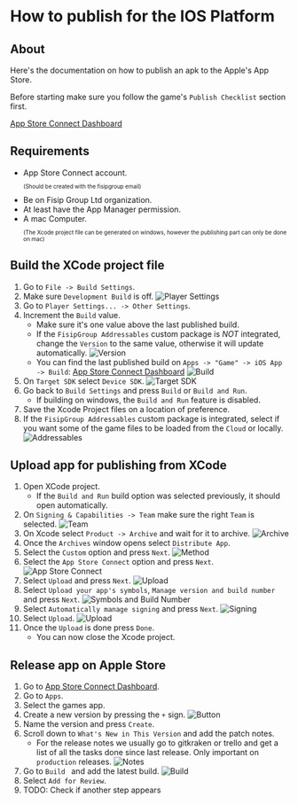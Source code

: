 # How to publish for the IOS Platform
## About
Here's the documentation on how to publish an apk to the Apple's App Store. 

Before starting make sure you follow the game's `Publish Checklist` section first.

[App Store Connect Dashboard](https://appstoreconnect.apple.com)

## Requirements
- App Store Connect account.<p style = "font-size:10px;">(Should be created with the fisipgroup email)</p>
- Be on Fisip Group Ltd organization.
- At least have the App Manager permission.
- A mac Computer.<p style = "font-size:10px;">(The Xcode project file can be generated on windows, however the publishing part can only be done on mac)</p>

## Build the XCode project file
1. Go to `File -> Build Settings`.
2. Make sure  `Development Build` is off.
![Player Settings](images/base/publish/ios/base_publish_ios_1.png)
3. Go to `Player Settings... -> Other Settings`.
4. Increment the `Build` value.
    - Make sure it's one value above the last published build.
    - If the `FisipGroup Addressables` custom package is *NOT* integrated, change the `Version` to the same value, otherwise it will update automatically.
    ![Version](images/base/publish/ios/base_publish_ios_3.png)
    - You can find the last published build on `Apps -> "Game" -> iOS App -> Build`: [App Store Connect Dashboard](https://appstoreconnect.apple.com)
    ![Build](images/base/publish/ios/base_publish_ios_4.png)
5. On `Target SDK` select `Device SDK`.
![Target SDK](images/base/publish/ios/base_publish_ios_2.png)
6. Go back to `Build Settings` and press `Build` or `Build and Run`.
    - If building on windows, the `Build and Run` feature is disabled.
7. Save the Xcode Project files on a location of preference.
8. If the `FisipGroup Addressables` custom package is integrated, select if you want some of the game files to be loaded from the `Cloud` or locally.
![Addressables](images/base/publish/android/publish_android_3.png)

## Upload app for publishing from XCode
1. Open XCode project.
    - If the `Build and Run` build option was selected previously, it should open automatically.
2. On `Signing & Capabilities -> Team` make sure the right `Team` is selected.
![Team](images/base/publish/ios/publish_ios_3.png)
3. On Xcode select `Product -> Archive` and wait for it to archive.
![Archive](images/base/publish/ios/publish_ios_4.png)
4. Once the `Archives` window opens select `Distribute App`.
5. Select the `Custom` option and press `Next`.
![Method](images/base/publish/ios/publish_ios_6.png)
6. Select the `App Store Connect` option and press `Next`.
![App Store Connect](images/base/publish/ios/publish_ios_7.png)
7. Select `Upload` and press `Next`.
![Upload](images/base/publish/ios/publish_ios_8.png)
8. Select `Upload your app's symbols`, `Manage version and build number` and press `Next`.
![Symbols and Build Number](images/base/publish/ios/publish_ios_9.png)
9. Select `Automatically manage signing` and press `Next`.
![Signing](images/base/publish/ios/publish_ios_10.png)
10. Select `Upload`.
![Upload](images/base/publish/ios/publish_ios_11.png)
11. Once the `Upload` is done press `Done`.
    - You can now close the Xcode project.

## Release app on Apple Store
1. Go to [App Store Connect Dashboard](https://appstoreconnect.apple.com).
2. Go to `Apps`.
3. Select the games app.
4. Create a new version by pressing the `+` sign.
![Button](images/base/publish/ios/publish_ios_13.png)
5. Name the version and press `Create`.
6. Scroll down to `What's New in This Version` and add the patch notes.
    - For the release notes we usually go to gitkraken or trello and get a list of all the tasks done since last release. Only important on `production` releases.
    ![Notes](images/base/publish/ios/publish_ios_14.png)
7. Go to `Build ` and add the latest build.
![Build](images/base/publish/ios/publish_ios_15.png)
8. Select `Add for Review`.
9. TODO: Check if another step appears 